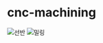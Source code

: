 # cnc-machining

![선반](https://github.com/user-attachments/assets/251b9660-1463-4024-9231-4023bf762100)
![밀링](https://github.com/user-attachments/assets/bbee3850-0baa-412b-b3b8-f72690498337)
